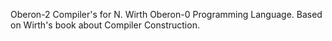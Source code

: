 Oberon-2 Compiler's for N. Wirth Oberon-0  Programming Language.
Based on Wirth's book about Compiler Construction.
